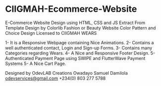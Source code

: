 # CIIGMAH-Ecommerce-Website
E-Commerce Website Design using HTML, CSS and JS
Extract From Template Design by Colorlib
Fashion or Beauty Website
Color Pattern and Choice Design Licensed to CIIGMAH WEARS

1- It is a Responsive Webpage containing Nice Animations.
2- Contains a well authenticated contact, Login and Sign-up Forms.
3- Contains many Categories regarding Wears.
4- A Nice and Responsive Footer Design.
5- Authenticated Payment Page using SWIPE and FlutterWave Payment Systems
5- A Nice Cart Page.


Designed by OdevLAB Creations
Owadayo Samuel Damilola
odevservices@gmail.com
+234(0) 803 277 5788
